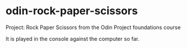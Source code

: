 # odin-rock-paper-scissors
Project: Rock Paper Scissors from the Odin Project foundations course

It is played in the console against the computer so far.
